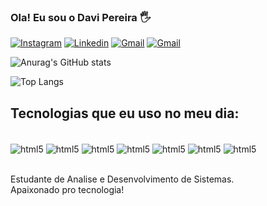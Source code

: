 

### Ola! Eu sou o Davi Pereira 🖐️

[![Instagram](https://img.shields.io/badge/Instagram-E4405F?style=for-the-badge&logo=instagram&logoColor=white)](https://www.instagram.com/davi.queiroz_?igsh=MW1oazk1MjBhN2c3cA==)
[![Linkedin](https://img.shields.io/badge/LinkedIn-0077B5?style=for-the-badge&logo=linkedin&logoColor=white)](https://www.linkedin.com/in/davi-pereira-a921862b1/)
[![Gmail](https://img.shields.io/badge/Gmail-D14836?style=for-the-badge&logo=gmail&logoColor=white)](davilucena230@gmail.com)
[![Gmail](https://img.shields.io/badge/TikTok-000000?style=for-the-badge&logo=tiktok&logoColor=white)](https://www.tiktok.com/@davi.queiroz_?_t=8nwXc3U9kGs&_r=1)

![Anurag's GitHub stats](https://github-readme-stats.vercel.app/api?username=DaviPereira-ADS&show_icons=true&theme=dracula)

![Top Langs](https://github-readme-stats.vercel.app/api/top-langs/?username=DaviPereira-ADS&layout=compact)
## Tecnologias que eu uso no meu dia:
<div style="display: inline_block"><br/>
    <img align="center" alt="html5" src=https://img.shields.io/badge/HTML5-E34F26?style=for-the-badge&logo=html5&logoColor=white/>
    <img align="center" alt="html5" src=https://img.shields.io/badge/CSS3-1572B6?style=for-the-badge&logo=css3&logoColor=white/>
    <img align="center" alt="html5" src=https://img.shields.io/badge/Python-14354C?style=for-the-badge&logo=python&logoColor=white/>
    <img align="center" alt="html5" src=https://img.shields.io/badge/Java-ED8B00?style=for-the-badge&logo=openjdk&logoColor=white/>
    <img align="center" alt="html5" src=https://img.shields.io/badge/PHP-777BB4?style=for-the-badge&logo=php&logoColor=white/>
    <img align="center" alt="html5" src=https://img.shields.io/badge/MySQL-00000F?style=for-the-badge&logo=mysql&logoColor=white/>
    <img align="center" alt="html5" src=https://img.shields.io/badge/React-20232A?style=for-the-badge&logo=react&logoColor=61DAFB/>
</div><br/>

Estudante de Analise e Desenvolvimento de Sistemas. <br/>
Apaixonado pro tecnologia!



